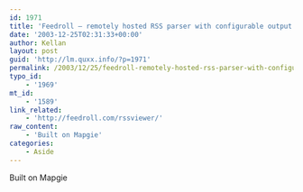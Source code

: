 ```yaml
---
id: 1971
title: 'Feedroll – remotely hosted RSS parser with configurable output'
date: '2003-12-25T02:31:33+00:00'
author: Kellan
layout: post
guid: 'http://lm.quxx.info/?p=1971'
permalink: /2003/12/25/feedroll-remotely-hosted-rss-parser-with-configurable-output/
typo_id:
    - '1969'
mt_id:
    - '1589'
link_related:
    - 'http://feedroll.com/rssviewer/'
raw_content:
    - 'Built on Mapgie'
categories:
    - Aside
---
```


Built on Mapgie